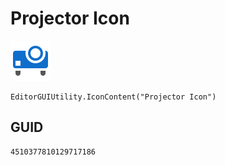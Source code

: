 # Projector Icon
![](/img/Projector%20Icon.png)

``` CSharp
EditorGUIUtility.IconContent("Projector Icon")
```
## GUID
```
4510377810129717186
```

